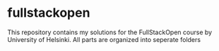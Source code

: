 # fullstackopen
This repository contains my solutions for the FullStackOpen course by University of Helsinki.
All parts are organized into seperate folders
